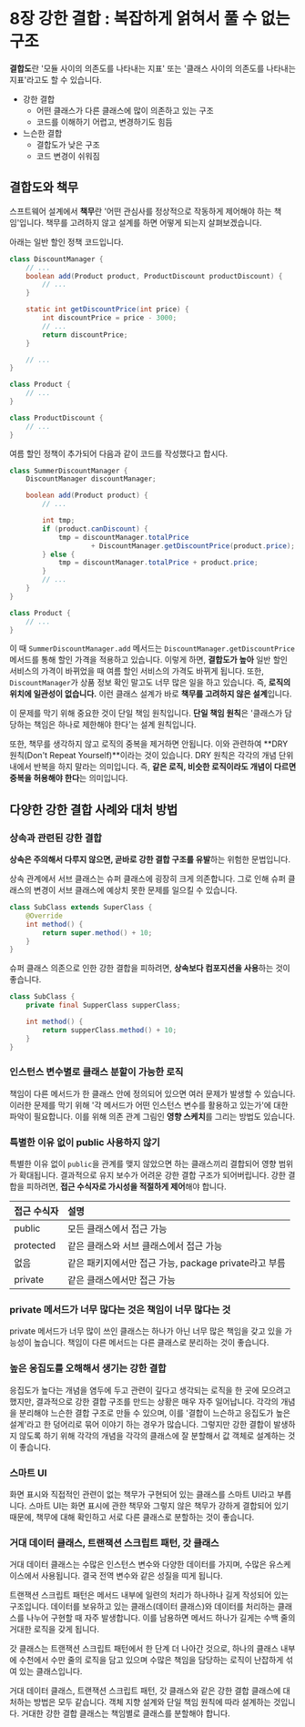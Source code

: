 # 8장 강한 결합 : 복잡하게 얽혀서 풀 수 없는 구조

**결합도**란 '모듈 사이의 의존도를 나타내는 지표' 또는 '클래스 사이의 의존도를 나타내는 지표'라고도 할 수 있습니다.

- 강한 결합
  - 어떤 클래스가 다른 클래스에 많이 의존하고 있는 구조
  - 코드를 이해하기 어렵고, 변경하기도 힘듬
- 느슨한 결합
  - 결합도가 낮은 구조
  - 코드 변경이 쉬워짐

## 결합도와 책무

스프트웨어 설계에서 **책무**란 '어떤 관심사를 정상적으로 작동하게 제어해야 하는 책임'입니다.
책무를 고려하지 않고 설계를 하면 어떻게 되는지 살펴보겠습니다.

아래는 일반 할인 정책 코드입니다.

```java
class DiscountManager {
    // ...
    boolean add(Product product, ProductDiscount productDiscount) {
        // ...
    }

    static int getDiscountPrice(int price) {
        int discountPrice = price - 3000;
        // ...
        return discountPrice;
    }

    // ...
}

class Product {
    // ...
}

class ProductDiscount {
    // ...
}
```

여름 할인 정책이 추가되어 다음과 같이 코드를 작성했다고 합시다.

```java
class SummerDiscountManager {
    DiscountManager discountManager;

    boolean add(Product product) {
        // ...

        int tmp;
        if (product.canDiscount) {
            tmp = discountManager.totalPrice
                    + DiscountManager.getDiscountPrice(product.price);
        } else {
            tmp = discountManager.totalPrice + product.price;
        }
        // ...
    }
}

class Product {
    // ...
}
```

이 때 `SummerDiscountManager.add` 메서드는 `DiscountManager.getDiscountPrice` 메서드를 통해 할인 가격을 적용하고 있습니다.
이렇게 하면, **결합도가 높아** 일반 할인 서비스의 가격이 바뀌었을 때 여름 할인 서비스의 가격도 바뀌게 됩니다.
또한, `DiscountManager`가 상품 정보 확인 말고도 너무 많은 일을 하고 있습니다. 즉, **로직의 위치에 일관성이 없습니다.**
이런 클래스 설계가 바로 **책무를 고려하지 않은 설계**입니다.

이 문제를 막기 위해 중요한 것이 단일 책임 원칙입니다.
**단일 책임 원칙**은 '클래스가 담당하는 책임은 하나로 제한해야 한다'는 설계 원칙입니다.

또한, 책무를 생각하지 않고 로직의 중복을 제거하면 안됩니다.
이와 관련하여 **DRY 원칙(Don't Repeat Yourself)**이라는 것이 있습니다.
DRY 원칙은 각각의 개념 단위 내에서 반복을 하지 말라는 의미입니다.
즉, **같은 로직, 비슷한 로직이라도 개념이 다르면 중복을 허용해야 한다**는 의미입니다.

## 다양한 강한 결합 사례와 대처 방법

### 상속과 관련된 강한 결합

**상속은 주의해서 다루지 않으면, 곧바로 강한 결합 구조를 유발**하는 위험한 문법입니다.

상속 관계에서 서브 클래스는 슈퍼 클래스에 굉장히 크게 의존합니다.
그로 인해 슈퍼 클래스의 변경이 서브 클래스에 예상치 못한 문제를 일으킬 수 있습니다.

```java
class SubClass extends SuperClass {
    @Override
    int method() {
        return super.method() + 10;
    }
}
```

슈퍼 클래스 의존으로 인한 강한 결합을 피하려면, **상속보다 컴포지션을 사용**하는 것이 좋습니다.

```java
class SubClass {
    private final SupperClass supperClass;

    int method() {
        return supperClass.method() + 10;
    }
}
```

### 인스턴스 변수별로 클래스 분할이 가능한 로직

책임이 다른 메서드가 한 클래스 안에 정의되어 있으면 여러 문제가 발생할 수 있습니다.
이러한 문제를 막기 위해 '각 메서드가 어떤 인스턴스 변수를 활용하고 있는가'에 대한 파악이 필요합니다.
이를 위해 의존 관계 그림인 **영향 스케치**를 그리는 방법도 있습니다.

### 특별한 이유 없이 public 사용하지 않기

특별한 이유 없이 `public`을 관계를 맺지 않았으면 하는 클래스끼리 결합되어 영향 범위가 확대됩니다.
결과적으로 유지 보수가 어려운 강한 결합 구조가 되어버립니다.
강한 결합을 피하려면, **접근 수식자로 가시성을 적절하게 제어**해야 합니다.

| 접근 수식자    | 설명                                    |
|:----------|:--------------------------------------|
| public    | 모든 클래스에서 접근 가능                        |
| protected | 같은 클래스와 서브 클래스에서 접근 가능                |
| 없음        | 같은 패키지에서만 접근 가능, package private라고 부름 |
| private   | 같은 클래스에서만 접근 가능                       |

### private 메서드가 너무 많다는 것은 책임이 너무 많다는 것

private 메서드가 너무 많이 쓰인 클래스는 하나가 아닌 너무 많은 책임을 갖고 있을 가능성이 높습니다. 
책임이 다른 메서드는 다른 클래스로 분리하는 것이 좋습니다.

### 높은 응집도를 오해해서 생기는 강한 결합

응집도가 높다는 개념을 염두에 두고 관련이 깊다고 생각되는 로직을 한 곳에 모으려고 했지만,
결과적으로 강한 결합 구조를 만드는 상황은 매우 자주 일어납니다.
각각의 개념을 분리해야 느슨한 결합 구조로 만들 수 있으며, 
이를 '결합이 느슨하고 응집도가 높은 설계'라고 한 덩어리로 묶어 이야기 하는 경우가 많습니다.
그렇지만 강한 결합이 발생하지 않도록 하기 위해 각각의 개념을 각각의 클래스에 잘 분할해서 값 객체로 설계하는 것이 좋습니다.

### 스마트 UI

화면 표시와 직접적인 관련이 없는 책무가 구현되어 있는 클래스를 스마트 UI라고 부릅니다.
스마트 UI는 화면 표시에 관한 책무와 그렇지 않은 책무가 강하게 결합되어 있기 때문에,
책무에 대해 확인하고 서로 다른 클래스로 분할하는 것이 좋습니다.

### 거대 데이터 클래스, 트랜잭션 스크립트 패턴, 갓 클래스

거대 데이터 클래스는 수많은 인스턴스 변수와 다양한 데이터를 가지며, 수많은 유스케이스에서 사용됩니다.
결국 전역 변수와 같은 성질을 띠게 됩니다.

트랜잭션 스크립트 패턴은 메서드 내부에 일련의 처리가 하나하나 길게 작성되어 있는 구조입니다.
데이터를 보유하고 있는 클래스(데이터 클래스)와 데이터를 처리하는 클래스를 나누어 구현할 때 자주 발생합니다.
이를 남용하면 메서드 하나가 길게는 수백 줄의 거대한 로직을 갖게 됩니다.

갓 클래스는 트랜잭션 스크립트 패턴에서 한 단계 더 나아간 것으로,
하나의 클래스 내부에 수천에서 수만 줄의 로직을 담고 있으며 수많은 책임을 담당하는 로직이 난잡하게 섞여 있는 클래스입니다.

거대 데이터 클래스, 트랜잭션 스크립트 패턴, 갓 클래스와 같은 강한 결합 클래스에 대처하는 방법은 모두 같습니다.
객체 지향 설계와 단일 책임 원칙에 따라 설계하는 것입니다.
거대한 강한 결합 클래스는 책임별로 클래스를 분할해야 합니다.



